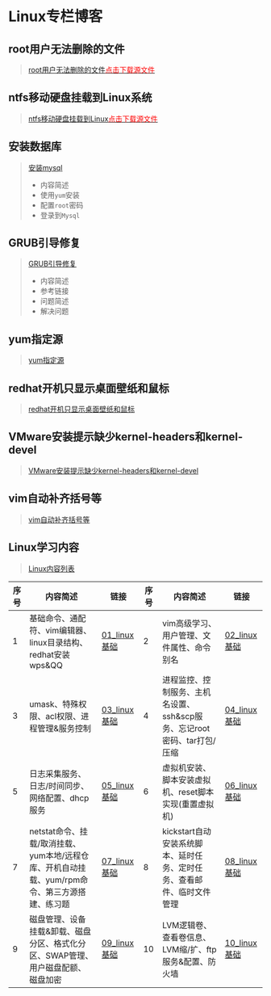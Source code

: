 # Linux专栏博客

## root用户无法删除的文件
> [root用户无法删除的文件](./root用户无法删除的文件.md)<a href="./Download/root用户无法删除的文件.md.tar.gz"><font color="red">点击下载源文件</font></a>

## ntfs移动硬盘挂载到Linux系统
> [ntfs移动硬盘挂载到Linux](./ntfs.md)<a href="./Download/ntfs.md.tar.gz"><font color="red">点击下载源文件</font></a>

## 安装数据库
> [安装mysql](./安装mysql.md)
> 
>* 内容简述
>  * 使用`yum`安装
>  * 配置`root`密码
>  * 登录到`Mysql`

## GRUB引导修复
> [GRUB引导修复](./GRUB引导.md)
> 
>* 内容简述
>  * 参考链接
>  * 问题简述
>  * 解决问题

## yum指定源
> [yum指定源](./yum指定源.md)

## redhat开机只显示桌面壁纸和鼠标
> [redhat开机只显示桌面壁纸和鼠标](./redhat开机只显示桌面壁纸和鼠标.md)

## VMware安装提示缺少kernel-headers和kernel-devel
> [VMware安装提示缺少kernel-headers和kernel-devel](./VMware安装提示缺少kernel-headers和kernel-devel.md)

## vim自动补齐括号等
> [vim自动补齐括号等](./vim自动补齐括号等.md)

## Linux学习内容

> [Linux内容列表](Linux内容列表.md)

| 序号 | 内容简述                                                     | 链接                             | 序号 | 内容简述                                                     | 链接                             |
| ---- | ------------------------------------------------------------ | -------------------------------- | ---- | ------------------------------------------------------------ | -------------------------------- |
| 1    | 基础命令、通配符、vim编辑器、linux目录结构、redhat安装wps&QQ | [01_linux基础](./01linux基础.md) | 2    | vim高级学习、用户管理、文件属性、命令别名                    | [02_linux基础](./02linux基础.md) |
| 3    | umask、特殊权限、acl权限、进程管理&服务控制                  | [03_linux基础](./03linux基础.md) | 4    | 进程监控、控制服务、主机名设置、ssh&scp服务、忘记root密码、tar打包/压缩 | [04_linux基础](./04linux基础.md) |
| 5    | 日志采集服务、日志/时间同步、网络配置、dhcp服务              | [05_linux基础](./05linux基础.md) | 6    | 虚拟机安装、脚本安装虚拟机、reset脚本实现(重置虚拟机)        | [06_linux基础](./06linux基础.md) |
| 7    | netstat命令、挂载/取消挂载、yum本地/远程仓库、开机自动挂载、yum/rpm命令、第三方源搭建、练习题 | [07_linux基础](./07linux基础.md) | 8    | kickstart自动安装系统脚本、延时任务、定时任务、查看邮件、临时文件管理 | [08_linux基础](./08linux基础.md) |
| 9    | 磁盘管理、设备挂载&卸载、磁盘分区、格式化分区、SWAP管理、用户磁盘配额、磁盘加密 | [09_linux基础](./09linux基础.md) | 10   | LVM逻辑卷、查看卷信息、LVM缩/扩、ftp服务&配置、防火墙        | [10_linux基础](./10linux基础.md) |


